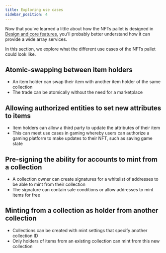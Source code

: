 ```yaml
---
title: Exploring use cases
sidebar_position: 4
---
```


Now that you've learned a little about how the NFTs pallet is designed in [Design and core features](../about-nfts-pallet/1-design-and-core-features.md), you'll probably better understand how it can provide a wide array services.

In this section, we explore what the different use cases of the NFTs pallet could look like.

## Atomic-swapping between item holders

* An item holder can swap their item with another item holder of the same collection
* The trade can be atomically without the need for a marketplace

## Allowing authorized entities to set new attributes to items

* Item holders can allow a third party to update the attributes of their item
* This can meet use cases in gaming whereby users can authorize a gaming platform to make updates to their NFT, such as saving game state

## Pre-signing the ability for accounts to mint from a collection

* A collection owner can create signatures for a whitelist of addresses to be able to mint from their collection
* The signature can contain sale conditions or allow addresses to mint items for free

## Minting from a collection as holder from another collection

* Collections can be created with mint settings that specify another collection ID
* Only holders of items from an existing collection can mint from this new collection